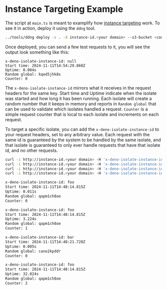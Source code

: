 # Instance Targeting Example

The script at `main.ts` is meant to examplify how [instance targeting][1] work.
To see it in action, deploy it using the `ddng` tool.

```bash
../tools/ddng deploy -s . -d instance-id.<your domain> --s3-bucket <code bucket>
```

Once deployed, you can send a few test requests to it, you will see the output
look something like this:

```
x-deno-isolate-instance-id: null
Start time: 2024-11-11T14:54:29.860Z
Uptime: 0.004s
Random global: kqed5jhk8s
Counter: 0
```

The `x-deno-isolate-instance-id` mirrors what it receives in the request headers
for the same key. Start time and Uptime indicate when the isolate was started
and how long it has been running. Each isolate will create a random number that
it keeps in memory and reports in `Random global` that can be used to validate
which isolates handled a request. `Counter` is a simple request counter that is
local to each isolate and increments on each request.

To target a specific isolate, you can add the `x-deno-isolate-instance-id` to
your request headers, set to any arbitrary value. Each request with the same id
is guaranteed by the system to be handled by the same isolate, and that isolate
is guaranteed to only ever handle requests that have that isolate id, and no
other requests.

```bash
curl -i http://instance-id.<your domain> -H 'x-deno-isolate-instance-id: foo'
curl -i http://instance-id.<your domain> -H 'x-deno-isolate-instance-id: foo'
curl -i http://instance-id.<your domain> -H 'x-deno-isolate-instance-id: bar'
curl -i http://instance-id.<your domain> -H 'x-deno-isolate-instance-id: foo'

x-deno-isolate-instance-id: foo
Start time: 2024-11-11T14:48:14.815Z
Uptime: 0.011s
Random global: qapm1ch8oe
Counter: 0

x-deno-isolate-instance-id: foo
Start time: 2024-11-11T14:48:14.815Z
Uptime: 3.224s
Random global: qapm1ch8oe
Counter: 1

x-deno-isolate-instance-id: bar
Start time: 2024-11-11T14:48:21.720Z
Uptime: 0.005s
Random global: cano2kpddr
Counter: 0

x-deno-isolate-instance-id: foo
Start time: 2024-11-11T14:48:14.815Z
Uptime: 32.024s
Random global: qapm1ch8oe
Counter: 2
```

[1]: ../../MANUAL.md#targeting-a-specific-isolate
